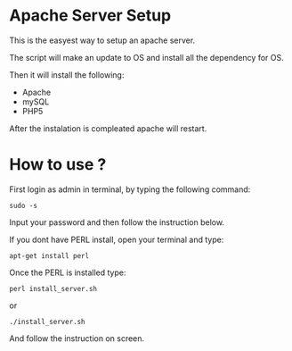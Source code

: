 Apache Server Setup
===================

This is the easyest way to setup an apache server.

The script will make an update to OS and install all the dependency for OS.

Then it will install the following: 

 - Apache
 - mySQL
 - PHP5

After the instalation is compleated apache will restart.


How to use ?
==============

First login as admin in terminal, by typing the following command: 

<code>sudo -s </code>

Input your password and then follow the instruction below.


If you dont have PERL install, open your terminal and type:

<code>apt-get install perl </code>

Once the PERL is installed type:

<code>perl install_server.sh</code>

or 

<code>./install_server.sh</code>

And follow the instruction on screen.

